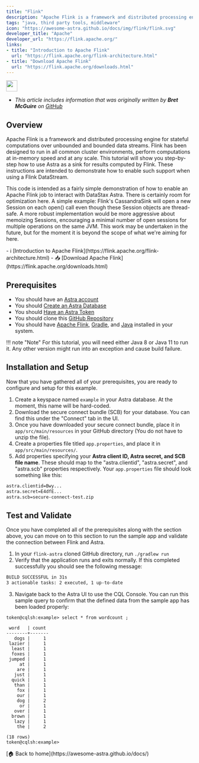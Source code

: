 ```yaml
---
title: "Flink"
description: "Apache Flink is a framework and distributed processing engine for stateful computations over unbounded and bounded data streams. Flink has been designed to run in all common cluster environments, perform computations at in-memory speed and at any scale. This tutorial will show you step-by-step how to use Astra as a sink for results computed by Flink. These instructions are intended to demonstrate how to enable such support when using a Flink DataStream."
tags: "java, third party tools, middleware"
icon: "https://awesome-astra.github.io/docs/img/flink/flink.svg"
developer_title: "Apache"
developer_url: "https://flink.apache.org/"
links:
- title: "Introduction to Apache Flink"
  url: "https://flink.apache.org/flink-architecture.html"
- title: "Download Apache Flink"
  url: "https://flink.apache.org/downloads.html"
---
```


<div class="nosurface" markdown="1">
<img src="https://awesome-astra.github.io/docs/img/Apache_Flink_logo.svg.png" height="30px" />

- _This article includes information that was originally written by **Bret McGuire** on [GitHub](https://github.com/absurdfarce/flink-astra)_ 
</div>

## Overview

Apache Flink is a framework and distributed processing engine for stateful computations over unbounded and bounded data streams. Flink has been designed to run in all common cluster environments, perform computations at in-memory speed and at any scale. This tutorial will show you step-by-step how to use Astra as a sink for results computed by Flink. These instructions are intended to demonstrate how to enable such support when using a Flink DataStream.

This code is intended as a fairly simple demonstration of how to enable an Apache Flink job to interact with DataStax Astra. There is certainly room for optimization here. A simple example: Flink's CassandraSink will open a new Session on each open() call even though these Session objects are thread-safe. A more robust implementation would be more aggressive about memoizing Sessions, encouraging a minimal number of open sessions for multiple operations on the same JVM. This work may be undertaken in the future, but for the moment it is beyond the scope of what we're aiming for here.

<div class="nosurface" markdown="1">
- ℹ️ [Introduction to Apache Flink](https://flink.apache.org/flink-architecture.html)
- 📥 [Download Apache Flink](https://flink.apache.org/downloads.html)
</div>

## Prerequisites
<ul class="prerequisites">
  <li class="nosurface">You should have an <a href="https://astra.dev/3B7HcYo">Astra account</a></li>
  <li class="nosurface">You should <a href="https://awesome-astra.github.io/docs/pages/astra/create-instance/">Create an Astra Database</a></li>
  <li class="nosurface">You should <a href="https://awesome-astra.github.io/docs/pages/astra/create-token/">Have an Astra Token</a></li>
  <li>You should clone this <a href="https://github.com/absurdfarce/flink-astra">GitHub Repository</a></li>
<li>You should have <a href="https://flink.apache.org/downloads.html">Apache Flink</a>, <a href="https://gradle.org/install/">Gradle</a>, and <a href="https://www.oracle.com/java/technologies/downloads/">Java</a> installed in your system. </li>
</ul>

!!! note "Note"
    For this tutorial, you will need either Java 8 or Java 11 to run it. Any other version might run into an exception and cause build failure.

## Installation and Setup
Now that you have gathered all of your prerequisites, you are ready to configure and setup for this example.

1. Create a keyspace named `example` in your Astra database. At the moment, this name will be hard-coded.
2. Download the secure connect bundle (SCB) for your database. You can find this under the "Connect" tab in the UI. 
3. Once you have downloaded your secure connect bundle, place it in `app/src/main/resources` in your GitHub directory (You do not have to unzip the file).
4. Create a properties file titled `app.properties`, and place it in `app/src/main/resources/`.
5. Add properties specifying your **Astra client ID, Astra secret, and SCB file name**. These should map to the "astra.clientid", "astra.secret", and "astra.scb" properties respectively. Your `app.properties` file should look something like this:
```bash
astra.clientid=Bwy...
astra.secret=E4dfE...
astra.scb=secure-connect-test.zip
```

## Test and Validate
Once you have completed all of the prerequisites along with the section above, you can move on to this section to run the sample app and validate the connection between Flink and Astra.

1. In your `flink-astra` cloned GitHub directory, run `./gradlew run`
2. Verify that the application runs and exits normally. If this completed successfully you should see the following message:
```bash
BUILD SUCCESSFUL in 31s
3 actionable tasks: 2 executed, 1 up-to-date
```
3. Navigate back to the Astra UI to use the CQL Console. You can run this sample query to confirm that the defined data from the sample app has been loaded properly:
```
token@cqlsh:example> select * from wordcount ;

 word   | count
--------+-------
   dogs |     1
 lazier |     1
  least |     1
  foxes |     1
 jumped |     1
     at |     1
    are |     1
   just |     1
  quick |     1
   than |     1
    fox |     1
    our |     1
    dog |     2
     or |     1
   over |     1
  brown |     1
   lazy |     1
    the |     2

(18 rows)
token@cqlsh:example> 
```
<span class="nosurface">
[🏠 Back to home](https://awesome-astra.github.io/docs/) 
</span>